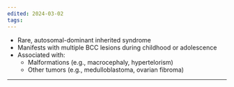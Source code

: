 ```yaml
---
edited: 2024-03-02
tags:
---
```

- Rare, autosomal-dominant inherited syndrome
- Manifests with multiple BCC lesions  during childhood or adolescence 
- Associated with:
	- Malformations (e.g., macrocephaly, hypertelorism)
	- Other tumors (e.g., medulloblastoma, ovarian fibroma)

---
